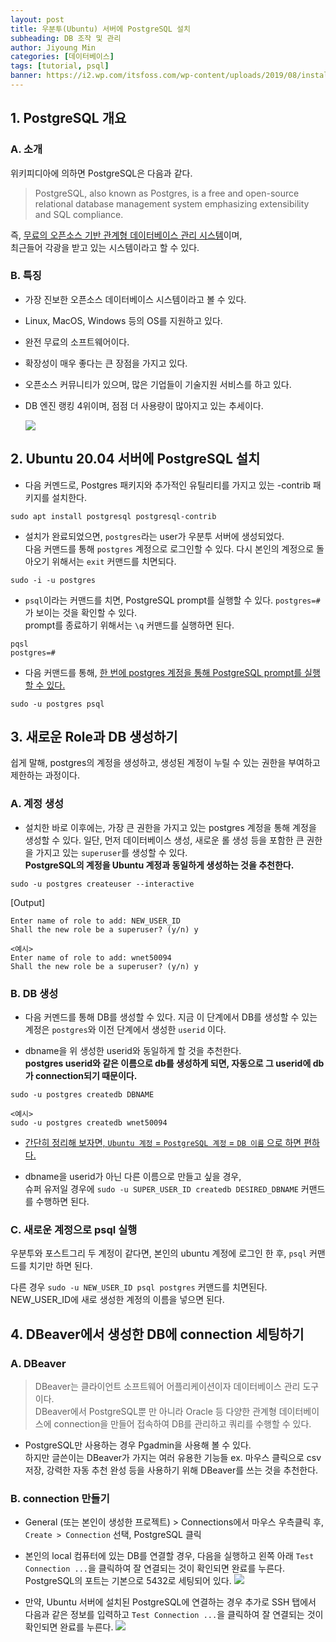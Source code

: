 ```yaml
---
layout: post
title: 우분투(Ubuntu) 서버에 PostgreSQL 설치
subheading: DB 조작 및 관리
author: Jiyoung Min
categories: [데이터베이스]
tags: [tutorial, psql]
banner: https://i2.wp.com/itsfoss.com/wp-content/uploads/2019/08/install-postgresql-ubuntu.png?fit=800%2C450&ssl=1
---
```


## 1. PostgreSQL 개요

### A. 소개

위키피디아에 의하면 PostgreSQL은 다음과 같다.
> PostgreSQL, also known as Postgres, is a free and open-source relational database management system emphasizing extensibility and SQL compliance.

즉, <u>무료의 오픈소스 기반 관계형 데이터베이스 관리 시스템</u>이며,   
최근들어 각광을 받고 있는 시스템이라고 할 수 있다.

### B. 특징

- 가장 진보한 오픈소스 데이터베이스 시스템이라고 볼 수 있다.
- Linux, MacOS, Windows 등의 OS를 지원하고 있다.
- 완전 무료의 소프트웨어이다.
- 확장성이 매우 좋다는 큰 장점을 가지고 있다.
- 오픈소스 커뮤니티가 있으며, 많은 기업들이 기술지원 서비스를 하고 있다.
- DB 엔진 랭킹 4위이며, 점점 더 사용량이 많아지고 있는 추세이다.

  <img src="https://drive.google.com/uc?export=view&id=1YeFp8hhJ8UtzA0Pk8J3b2XgpJ3y0lHJa">

## 2. Ubuntu 20.04 서버에 PostgreSQL 설치

- 다음 커멘드로, Postgres 패키지와 추가적인 유틸리티를 가지고 있는 -contrib 패키지를 설치한다.

```
sudo apt install postgresql postgresql-contrib
```

- 설치가 완료되었으면, `postgres`라는 user가 우분투 서버에 생성되었다.   
  다음 커맨드를 통해 `postgres` 계정으로 로그인할 수 있다. 다시 본인의 계정으로 돌아오기 위해서는 `exit` 커맨드를 치면되다.

```
sudo -i -u postgres
```

- `psql`이라는 커맨드를 치면, PostgreSQL prompt를 실행할 수 있다. `postgres=#`가 보이는 것을 확인할 수 있다.   
  prompt를 종료하기 위해서는 `\q` 커맨드를 실행하면 된다.

```
pqsl
postgres=#
```

- 다음 커맨드를 통해, <u>한 번에 postgres 계정을 통해 PostgreSQL prompt를 실행할 수 있다.</u>

```
sudo -u postgres psql
```

## 3. 새로운 Role과 DB 생성하기
쉽게 말해, postgres의 계정을 생성하고, 생성된 계정이 누릴 수 있는 권한을 부여하고 제한하는 과정이다.

### A. 계정 생성
- 설치한 바로 이후에는, 가장 큰 권한을 가지고 있는 postgres 계정을 통해 계정을 생성할 수 있다.
일단, 먼저 데이터베이스 생성, 새로운 롤 생성 등을 포함한 큰 권한을 가지고 있는 `superuser`를 생성할 수 있다.    
**PostgreSQL의 계정을 Ubuntu 계정과 동일하게 생성하는 것을 추천한다.**

```
sudo -u postgres createuser --interactive
```
[Output]
```
Enter name of role to add: NEW_USER_ID
Shall the new role be a superuser? (y/n) y

<예시>
Enter name of role to add: wnet50094
Shall the new role be a superuser? (y/n) y
```

### B. DB 생성
- 다음 커멘드를 통해 DB를 생성할 수 있다. 지금 이 단계에서 DB를 생성할 수 있는 계정은 `postgres`와 이전 단계에서 생성한 `userid` 이다.   

- dbname을 위 생성한 userid와 동일하게 할 것을 추천한다.   
**postgres userid와 같은 이름으로 db를 생성하게 되면, 자동으로 그 userid에 db가 connection되기 때문이다.**

```
sudo -u postgres createdb DBNAME

<예시>
sudo -u postgres createdb wnet50094
```

- <u>간단히 정리해 보자면, `Ubuntu 계정` = `PostgreSQL 계정` = `DB 이름` 으로 하면 편하다.</u>

- dbname을 userid가 아닌 다른 이름으로 만들고 싶을 경우,   
슈퍼 유저일 경우에 `sudo -u SUPER_USER_ID createdb DESIRED_DBNAME` 커맨드를 수행하면 된다.

### C. 새로운 계정으로 psql 실행

우분투와 포스트그리 두 계정이 같다면, 본인의 ubuntu 계정에 로그인 한 후, `psql` 커맨드를 치기만 하면 된다.

다른 경우 `sudo -u NEW_USER_ID psql postgres` 커맨드를 치면된다. NEW_USER_ID에 새로 생성한 계정의 이름을 넣으면 된다.

## 4. DBeaver에서 생성한 DB에 connection 세팅하기

### A. DBeaver
> DBeaver는 클라이언트 소프트웨어 어플리케이션이자 데이터베이스 관리 도구이다.     
> DBeaver에서 PostgreSQL뿐 만 아니라 Oracle 등 다양한 관계형 데이터베이스에 connection을 만들어 접속하여 DB를 관리하고 쿼리를 수행할 수 있다.


- PostgreSQL만 사용하는 경우 Pgadmin을 사용해 볼 수 있다.    
하지만 글쓴이는 DBeaver가 가지는 여러 유용한 기능들 ex. 마우스 클릭으로 csv 저장, 강력한 자동 추천 완성 등을 사용하기 위해 DBeaver를 쓰는 것을 추천한다.

### B. connection 만들기

- General (또는 본인이 생성한 프로젝트) > Connections에서 마우스 우측클릭 후, `Create > Connection` 선택, PostgreSQL 클릭

- 본인의 local 컴퓨터에 있는 DB를 연결할 경우, 다음을 실행하고 왼쪽 아래 `Test Connection ...`을 클릭하여 잘 연결되는 것이 확인되면 완료를 누른다.    
  PostgreSQL의 포트는 기본으로 5432로 세팅되어 있다.
  <img src="https://drive.google.com/uc?export=view&id=1du7gVf2t7L-74q3wTNNAoEsp5o5Thc3H">

- 만약, Ubuntu 서버에 설치된 PostgreSQL에 연결하는 경우 추가로 SSH 탭에서 다음과 같은 정보를 입력하고 `Test Connection ...`을 클릭하여 잘 연결되는 것이 확인되면 완료를 누른다.
    <img src="https://drive.google.com/uc?export=view&id=1jjomqA4qMFchDMj9-zefAadjG8VWOpsy">